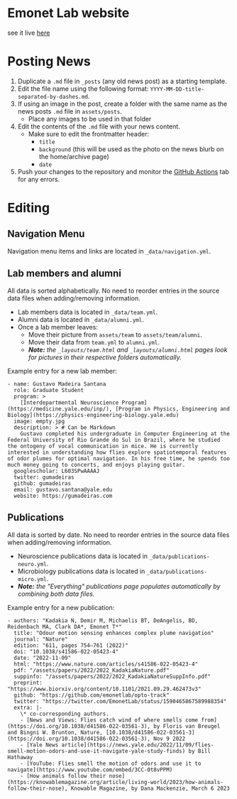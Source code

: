 # Emonet Lab website

see it live [here](https://emonetlab.github.io/emonetlab)

# Posting News

1. Duplicate a `.md` file in `_posts` (any old news post) as a starting template.
2. Edit the file name using the following format: `YYYY-MM-DD-title-separated-by-dashes.md`.
3. If using an image in the post, create a folder with the same name as the news posts `.md` file in `assets/posts`.
   - Place any images to be used in that folder
4. Edit the contents of the `.md` file with your news content.
   - Make sure to edit the frontmatter header:
     - `title`
     - `background` (this will be used as the photo on the news blurb on the home/archive page)
     - `date`
5. Push your changes to the repository and monitor the [GitHub Actions](https://github.com/emonetlab/emonetlab/actions) tab for any errors.


# Editing

## Navigation Menu

Navigation menu items and links are located in `_data/navigation.yml`.

## Lab members and alumni

All data is sorted alphabetically. No need to reorder entries in the source data files when adding/removing information.

-  Lab members data is located in `_data/team.yml`.
-  Alumni data is located in `_data/alumni.yml`.
  - Once a lab member leaves:
    - Move their picture from `assets/team` to `assets/team/alumni`.
    - Move their data from `team.yml` to `alumni.yml`.
    - ***Note:** the `_layouts/team.html` and `_layouts/alumni.html` pages look for pictures in their respective folders automatically.*


Example entry for a new lab member:

```
- name: Gustavo Madeira Santana
  role: Graduate Student
  program: >
    [Interdepartmental Neuroscience Program](https://medicine.yale.edu/inp/), [Program in Physics, Engineering and Biology](https://physics-engineering-biology.yale.edu)
  image: empty.jpg
  description: > # Can be Markdown
    Gustavo completed his undergraduate in Computer Engineering at the Federal University of Rio Grande do Sul in Brazil, where he studied the ontogeny of vocal communication in mice. He is currently interested in understanding how flies explore spatiotemporal features of odor plumes for optimal navigation. In his free time, he spends too much money going to concerts, and enjoys playing guitar.
  googlescholar: L603SPwAAAAJ
  twitter: gumadeiras
  github: gumadeiras
  email: gustavo.santana@yale.edu
  website: https://gumadeiras.com
```

## Publications

All data is sorted by date. No need to reorder entries in the source data files when adding/removing information.

-  Neuroscience publications data is located in `_data/publications-neuro.yml`.
-  Microbiology publications data is located in `_data/publications-micro.yml`.
  - ***Note:** the "Everything" publications page populates automatically by combining both data files.*


Example entry for a new publication:

```
- authors: "Kadakia N, Demir M, Michaelis BT, DeAngelis, BD, Reidenbach MA, Clark DA*, Emonet T*"
  title: "Odour motion sensing enhances complex plume navigation"
  journal: "Nature"
  edition: "611, pages 754–761 (2022)"
  doi: "10.1038/s41586-022-05423-4"
  date: "2022-11-09"
  html: "https://www.nature.com/articles/s41586-022-05423-4"
  pdf: "/assets/papers/2022/2022_KadakiaNature.pdf"
  suppinfo: "/assets/papers/2022/2022_KadakiaNatureSuppInfo.pdf"
  preprint: "https://www.biorxiv.org/content/10.1101/2021.09.29.462473v3"
  github: "https://github.com/emonetlab/opto-track"
  twitter: "https://twitter.com/EmonetLab/status/1590465867589988354"
  extra: |-
    \* co-corresponding authors.
    - [News and Views: Flies catch wind of where smells come from](https://doi.org/10.1038/d41586-022-03561-3), by Floris van Breugel and Bingni W. Brunton, Nature, [10.1038/d41586-022-03561-3](https://doi.org/10.1038/d41586-022-03561-3), Nov 9 2022
    - [Yale News article](https://news.yale.edu/2022/11/09/flies-smell-motion-odors-and-use-it-navigate-yale-study-finds) by Bill Hathaway
    - [YouTube: Flies smell the motion of odors and use it to navigate](https://www.youtube.com/embed/3CC-0t8vPPM)
    - [How animals follow their nose](https://knowablemagazine.org/article/living-world/2023/how-animals-follow-their-nose), Knowable Magazine, by Dana Mackenzie, March 6 2023
```